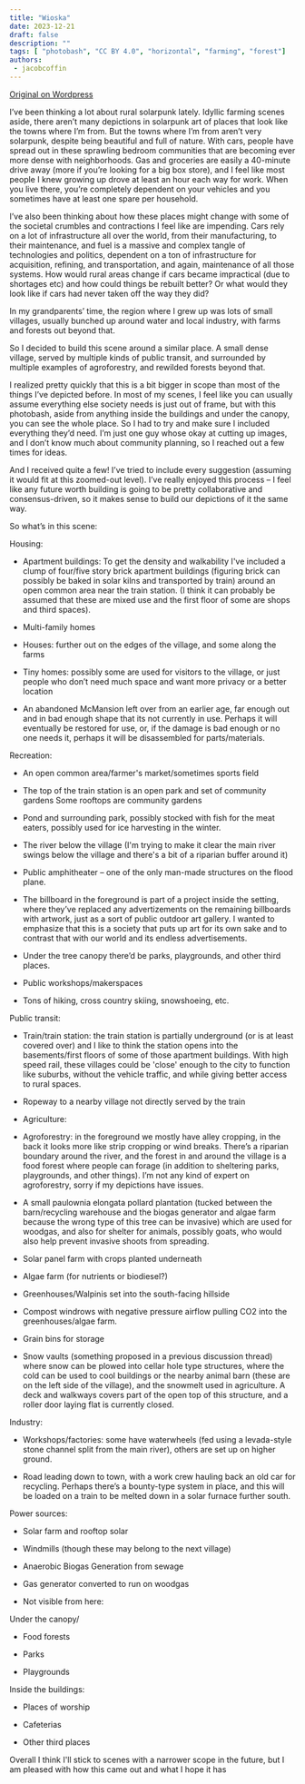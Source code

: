 ```yaml
---
title: "Wioska"
date: 2023-12-21
draft: false
description: ""
tags: [ "photobash", "CC BY 4.0", "horizontal", "farming", "forest"]
authors:
 - jacobcoffin
---
```


[Original on Wordpress](https://jacobcoffinwrites.wordpress.com/2023/12/21/solarpunk-village/)

I’ve been thinking a lot about rural solarpunk lately. Idyllic farming scenes aside, there aren’t many depictions in solarpunk art of places that look like the towns where I’m from. But the towns where I’m from aren’t very solarpunk, despite being beautiful and full of nature. With cars, people have spread out in these sprawling bedroom communities that are becoming ever more dense with neighborhoods. Gas and groceries are easily a 40-minute drive away (more if you’re looking for a big box store), and I feel like most people I knew growing up drove at least an hour each way for work. When you live there, you’re completely dependent on your vehicles and you sometimes have at least one spare per household.

I’ve also been thinking about how these places might change with some of the societal crumbles and contractions I feel like are impending. Cars rely on a lot of infrastructure all over the world, from their manufacturing, to their maintenance, and fuel is a massive and complex tangle of technologies and politics, dependent on a ton of infrastructure for acquisition, refining, and transportation, and again, maintenance of all those systems. How would rural areas change if cars became impractical (due to shortages etc) and how could things be rebuilt better? Or what would they look like if cars had never taken off the way they did?

In my grandparents’ time, the region where I grew up was lots of small villages, usually bunched up around water and local industry, with farms and forests out beyond that.

So I decided to build this scene around a similar place. A small dense village, served by multiple kinds of public transit, and surrounded by multiple examples of agroforestry, and rewilded forests beyond that.

I realized pretty quickly that this is a bit bigger in scope than most of the things I’ve depicted before. In most of my scenes, I feel like you can usually assume everything else society needs is just out of frame, but with this photobash, aside from anything inside the buildings and under the canopy, you can see the whole place. So I had to try and make sure I included everything they’d need. I’m just one guy whose okay at cutting up images, and I don’t know much about community planning, so I reached out a few times for ideas.

And I received quite a few! I’ve tried to include every suggestion (assuming it would fit at this zoomed-out level). I’ve really enjoyed this process – I feel like any future worth building is going to be pretty collaborative and consensus-driven, so it makes sense to build our depictions of it the same way.

So what’s in this scene:

Housing:

- Apartment buildings: To get the density and walkability I've included a clump of four/five story brick apartment buildings (figuring brick can possibly be baked in solar kilns and transported by train) around an open common area near the train station. (I think it can probably be assumed that these are mixed use and the first floor of some are shops and third spaces).

- Multi-family homes

- Houses: further out on the edges of the village, and some along the farms

- Tiny homes: possibly some are used for visitors to the village, or just people who don’t need much space and want more privacy or a better location

- An abandoned McMansion left over from an earlier age, far enough out and in bad enough shape that its not currently in use. Perhaps it will eventually be restored for use, or, if the damage is bad enough or no one needs it, perhaps it will be disassembled for parts/materials.

Recreation:

- An open common area/farmer's market/sometimes sports field

- The top of the train station is an open park and set of community gardens Some rooftops are community gardens

- Pond and surrounding park, possibly stocked with fish for the meat eaters, possibly used for ice harvesting in the winter.

- The river below the village (I'm trying to make it clear the main river swings below the village and there's a bit of a riparian buffer around it)

- Public amphitheater – one of the only man-made structures on the flood plane.

- The billboard in the foreground is part of a project inside the setting, where they’ve replaced any advertizements on the remaining billboards with artwork, just as a sort of public outdoor art gallery. I wanted to emphasize that this is a society that puts up art for its own sake and to contrast that with our world and its endless advertisements. 

- Under the tree canopy there’d be parks, playgrounds, and other third places.

- Public workshops/makerspaces

- Tons of hiking, cross country skiing, snowshoeing, etc.

Public transit:

- Train/train station: the train station is partially underground (or is at least covered over) and I like to think the station opens into the basements/first floors of some of those apartment buildings. With high speed rail, these villages could be 'close' enough to the city to function like suburbs, without the vehicle traffic, and while giving better access to rural spaces.

- Ropeway to a nearby village not directly served by the train

- Agriculture:

- Agroforestry: in the foreground we mostly have alley cropping, in the back it looks more like strip cropping or wind breaks. There’s a riparian boundary around the river, and the forest in and around the village is a food forest where people can forage (in addition to sheltering parks, playgrounds, and other things). I’m not any kind of expert on agroforestry, sorry if my depictions have issues.

- A small paulownia elongata pollard plantation (tucked between the barn/recycling warehouse and the biogas generator and algae farm because the wrong type of this tree can be invasive) which are used for woodgas, and also for shelter for animals, possibly goats, who would also help prevent invasive shoots from spreading.

- Solar panel farm with crops planted underneath

- Algae farm (for nutrients or biodiesel?)

- Greenhouses/Walpinis set into the south-facing hillside

- Compost windrows with negative pressure airflow pulling CO2 into the greenhouses/algae farm.

- Grain bins for storage

- Snow vaults (something proposed in a previous discussion thread) where snow can be plowed into cellar hole type structures, where the cold can be used to cool buildings or the nearby animal barn (these are on the left side of the village), and the snowmelt used in agriculture. A deck and walkways covers part of the open top of this structure, and a roller door laying flat is currently closed.

Industry:

- Workshops/factories: some have waterwheels (fed using a levada-style stone channel split from the main river), others are set up on higher ground.

- Road leading down to town, with a work crew hauling back an old car for recycling. Perhaps there’s a bounty-type system in place, and this will be loaded on a train to be melted down in a solar furnace further south.

Power sources:

- Solar farm and rooftop solar

- Windmills (though these may belong to the next village)

- Anaerobic Biogas Generation from sewage

- Gas generator converted to run on woodgas

- Not visible from here:

Under the canopy/ 

- Food forests 

- Parks 

- Playgrounds

Inside the buildings: 

- Places of worship 

- Cafeterias 

- Other third places

Overall I think I'll stick to scenes with a narrower scope in the future, but I am pleased with how this came out and what I hope it has
